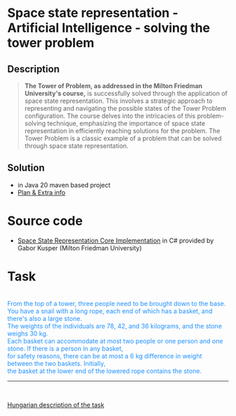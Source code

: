 # Space state representation - Artificial Intelligence - solving the tower problem

## Description

> **The Tower of Problem, as addressed in the Milton Friedman University's course,**
> is successfully solved through the application of space state representation. This
> involves a strategic approach to representing and navigating the possible states of
> the Tower Problem configuration. The course delves into the intricacies of this
> problem-solving technique, emphasizing the importance of space state representation
> in efficiently reaching solutions for the problem. The Tower Problem is a classic
> example of a problem that can be solved through space state representation.

## Solution

- in Java 20 maven based project
- [Plan & Extra info](doc/planning.txt)

# Source code

- [Space State Representation Core Implementation](https://github.com/Csaba79-coder/MestIntSourceCode1) in C# provided by Gabor Kusper (Milton Friedman University)

# Task

<span style="white-space: pre-line; color: #1E90FF;">
    From the top of a tower, three people need to be brought down to the base. 
    You have a snail with a long rope, each end of which has a basket, and there's also a large stone. 
    The weights of the individuals are 78, 42, and 36 kilograms, and the stone weighs 30 kg. 
    Each basket can accommodate at most two people or one person and one stone. If there is a person in any basket, 
    for safety reasons, there can be at most a 6 kg difference in weight between the two baskets. Initially, 
    the basket at the lower end of the lowered rope contains the stone.
</span>

---

<br>

[Hungarian description of the task](doc/task.adoc)
